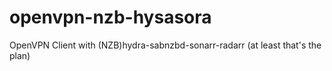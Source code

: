 # openvpn-nzb-hysasora
OpenVPN Client with (NZB)hydra-sabnzbd-sonarr-radarr (at least that's the plan)
